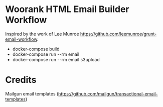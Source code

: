 # Woorank HTML Email Builder Workflow

Inspired by the work of Lee Munroe <https://github.com/leemunroe/grunt-email-workflow>.

- docker-compose build
- docker-compose run --rm email
- docker-compose run --rm email s3upload

# Credits

Mailgun email templates (https://github.com/mailgun/transactional-email-templates)
